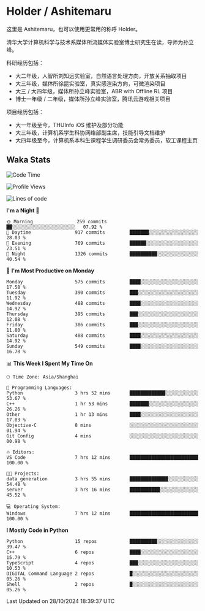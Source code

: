 # Holder / Ashitemaru

这里是 Ashitemaru，也可以使用更常用的称呼 Holder。

清华大学计算机科学与技术系媒体所流媒体实验室博士研究生在读，导师为孙立峰。

科研经历包括：

- 大二年级，人智所刘知远实验室，自然语言处理方向，开放关系抽取项目
- 大三年级，媒体所徐昆实验室，真实感渲染方向，可微渲染项目
- 大三 / 大四年级，媒体所孙立峰实验室，ABR with Offline RL 项目
- 博士一年级 / 二年级，媒体所孙立峰实验室，腾讯云游戏相关项目

项目经历包括：

- 大一年级至今，THUInfo iOS 维护及部分功能
- 大三年级，计算机系学生科协网络部副主席，技能引导文档维护
- 大四年级至今，计算机系本科生课程学生调研委员会常务委员，软工课程主页

## Waka Stats

<!--START_SECTION:waka-->
![Code Time](http://img.shields.io/badge/Code%20Time-1%2C081%20hrs%2052%20mins-blue)

![Profile Views](http://img.shields.io/badge/Profile%20Views-11-blue)

![Lines of code](https://img.shields.io/badge/From%20Hello%20World%20I%27ve%20Written-2.9%20million%20lines%20of%20code-blue)

**I'm a Night 🦉** 

```text
🌞 Morning                259 commits         ██░░░░░░░░░░░░░░░░░░░░░░░   07.92 % 
🌆 Daytime                917 commits         ███████░░░░░░░░░░░░░░░░░░   28.03 % 
🌃 Evening                769 commits         ██████░░░░░░░░░░░░░░░░░░░   23.51 % 
🌙 Night                  1326 commits        ██████████░░░░░░░░░░░░░░░   40.54 % 
```
📅 **I'm Most Productive on Monday** 

```text
Monday                   575 commits         ████░░░░░░░░░░░░░░░░░░░░░   17.58 % 
Tuesday                  390 commits         ███░░░░░░░░░░░░░░░░░░░░░░   11.92 % 
Wednesday                488 commits         ████░░░░░░░░░░░░░░░░░░░░░   14.92 % 
Thursday                 395 commits         ███░░░░░░░░░░░░░░░░░░░░░░   12.08 % 
Friday                   386 commits         ███░░░░░░░░░░░░░░░░░░░░░░   11.80 % 
Saturday                 488 commits         ████░░░░░░░░░░░░░░░░░░░░░   14.92 % 
Sunday                   549 commits         ████░░░░░░░░░░░░░░░░░░░░░   16.78 % 
```


📊 **This Week I Spent My Time On** 

```text
🕑︎ Time Zone: Asia/Shanghai

💬 Programming Languages: 
Python                   3 hrs 52 mins       █████████████░░░░░░░░░░░░   53.67 % 
C++                      1 hr 53 mins        ███████░░░░░░░░░░░░░░░░░░   26.26 % 
Other                    1 hr 13 mins        ████░░░░░░░░░░░░░░░░░░░░░   17.03 % 
Objective-C              8 mins              ░░░░░░░░░░░░░░░░░░░░░░░░░   01.94 % 
Git Config               4 mins              ░░░░░░░░░░░░░░░░░░░░░░░░░   00.98 % 

🔥 Editors: 
VS Code                  7 hrs 12 mins       █████████████████████████   100.00 % 

🐱‍💻 Projects: 
data_generation          3 hrs 55 mins       ██████████████░░░░░░░░░░░   54.48 % 
server                   3 hrs 16 mins       ███████████░░░░░░░░░░░░░░   45.52 % 

💻 Operating System: 
Windows                  7 hrs 12 mins       █████████████████████████   100.00 % 
```

**I Mostly Code in Python** 

```text
Python                   15 repos            ██████████░░░░░░░░░░░░░░░   39.47 % 
C++                      6 repos             ████░░░░░░░░░░░░░░░░░░░░░   15.79 % 
TypeScript               4 repos             ███░░░░░░░░░░░░░░░░░░░░░░   10.53 % 
DIGITAL Command Language 2 repos             █░░░░░░░░░░░░░░░░░░░░░░░░   05.26 % 
Shell                    2 repos             █░░░░░░░░░░░░░░░░░░░░░░░░   05.26 % 
```




 Last Updated on 28/10/2024 18:39:37 UTC
<!--END_SECTION:waka-->

<!--
**Ashitemaru/Ashitemaru** is a ✨ _special_ ✨ repository because its `README.md` (this file) appears on your GitHub profile.

Here are some ideas to get you started:

- 🔭 I’m currently working on ...
- 🌱 I’m currently learning ...
- 👯 I’m looking to collaborate on ...
- 🤔 I’m looking for help with ...
- 💬 Ask me about ...
- 📫 How to reach me: ...
- 😄 Pronouns: ...
- ⚡ Fun fact: ...
-->
